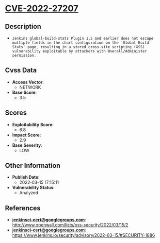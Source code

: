 
# [CVE-2022-27207](https://cve.mitre.org/cgi-bin/cvename.cgi?name=CVE-2022-27207)

## Description

- `Jenkins global-build-stats Plugin 1.5 and earlier does not escape multiple fields in the chart configuration on the 'Global Build Stats' page, resulting in a stored cross-site scripting (XSS) vulnerability exploitable by attackers with Overall/Administer permission.`

## Cvss Data

- **Access Vector**:
  - NETWORK
- **Base Score**:
  - 3.5

## Scores

- **Exploitability Score**:
  - 6.8
- **Impact Score**:
  - 2.9
- **Base Severity**:
  - LOW

## Other Information

- **Publish Date**:
  - 2022-03-15 17:15:11
- **Vulnerability Status**:
  - Analyzed

## References

- **jenkinsci-cert@googlegroups.com**: http://www.openwall.com/lists/oss-security/2022/03/15/2
- **jenkinsci-cert@googlegroups.com**: https://www.jenkins.io/security/advisory/2022-03-15/#SECURITY-1886
